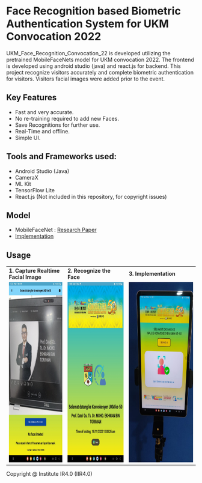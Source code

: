 # Face Recognition based Biometric Authentication System for UKM Convocation 2022

UKM_Face_Recognition_Convocation_22 is developed utilizing the pretrained MobileFaceNets model for UKM convocation 2022. The frontend is developed using android studio (java) and react.js for backend. This project recognize visitors accurately and complete biometric authentication for visitors. Visitors facial images were added prior to the event.

## Key Features 
- Fast and very accurate.
- No re-training required to add new Faces.
- Save Recognitions for further use.
- Real-Time and offline.
- Simple UI.

## Tools and Frameworks used:
- Android Studio (Java)
- CameraX
- ML Kit
- TensorFlow Lite
- React.js (Not included in this repository, for copyright issues)

## Model 
- MobileFaceNet : [Research Paper](https://arxiv.org/ftp/arxiv/papers/1804/1804.07573.pdf)
- [Implementation](https://github.com/sirius-ai/MobileFaceNet_TF)

## Usage
<table>
  <tr>
    <td><b>1. Capture Realtime Facial Image</b></td>
     <td><b>2. Recognize the Face</b></td>
     <td><b>3. Implementation</b></td>
     
  </tr>
  <tr>
    <td><img src="Picture1.jpg" width=270 height=480></td>
  <td><img src="Picture2.jpg" width=270 height=480></td>
    <td><img src="Picture3.jpg" width=270 height=480></td>
  
  </tr>
 </table>
 
 Copyright @ Institute IR4.0 (IIR4.0)
